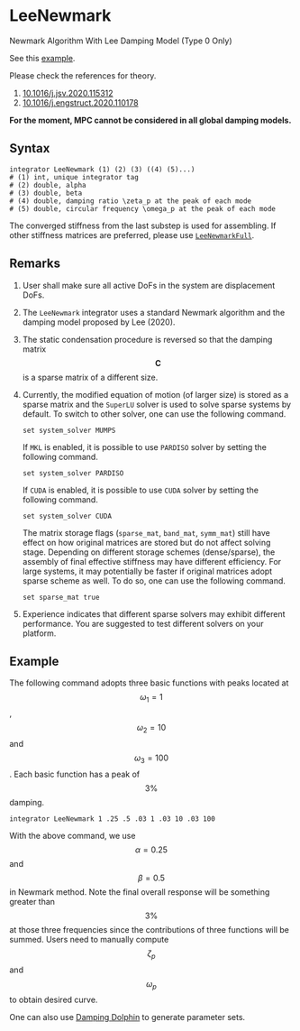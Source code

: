 # LeeNewmark

Newmark Algorithm With Lee Damping Model (Type 0 Only)

See this [example](../../../Example/Structural/Dynamics/response-history-analysis-of-an-elastic-coupled-wall.md).

Please check the references for theory.

1. [10.1016/j.jsv.2020.115312](https://doi.org/10.1016/j.jsv.2020.115312)
2. [10.1016/j.engstruct.2020.110178](https://doi.org/10.1016/j.engstruct.2020.110178)

**For the moment, MPC cannot be considered in all global damping models.**

## Syntax

```
integrator LeeNewmark (1) (2) (3) ((4) (5)...)
# (1) int, unique integrator tag
# (2) double, alpha
# (3) double, beta
# (4) double, damping ratio \zeta_p at the peak of each mode
# (5) double, circular frequency \omega_p at the peak of each mode
```

The converged stiffness from the last substep is used for assembling. If other stiffness matrices are preferred, please
use [`LeeNewmarkFull`](LeeNewmarkFull.md).

## Remarks

1. User shall make sure all active DoFs in the system are displacement DoFs.

2. The `LeeNewmark` integrator uses a standard Newmark algorithm and the damping model proposed by Lee (2020).

3. The static condensation procedure is reversed so that the damping matrix $$\mathbf{C}$$ is a sparse matrix of a
   different size.

4. Currently, the modified equation of motion (of larger size) is stored as a sparse matrix and the `SuperLU` solver is
   used to solve sparse systems by default. To switch to other solver, one can use the following command.

    ```
    set system_solver MUMPS
    ```

   If `MKL` is enabled, it is possible to use `PARDISO` solver by setting the following command.

    ```
    set system_solver PARDISO
    ```

   If `CUDA` is enabled, it is possible to use `CUDA` solver by setting the following command.

    ```
    set system_solver CUDA
    ```

   The matrix storage flags (`sparse_mat`, `band_mat`, `symm_mat`) still have effect on how original matrices are stored
   but do not affect solving stage. Depending on different storage schemes (dense/sparse), the assembly of final
   effective stiffness may have different efficiency. For large systems, it may potentially be faster if original
   matrices adopt sparse scheme as well. To do so, one can use the following command.

    ```
    set sparse_mat true
    ```

5. Experience indicates that different sparse solvers may exhibit different performance. You are suggested to test
   different solvers on your platform.

## Example

The following command adopts three basic functions with peaks located at $$\omega_1=1$$, $$\omega_2=10$$ and
$$\omega_3=100$$. Each basic function has a peak of $$3\%$$ damping.

```
integrator LeeNewmark 1 .25 .5 .03 1 .03 10 .03 100
```

With the above command, we use $$\alpha=0.25$$ and $$\beta=0.5$$ in Newmark method. Note the final overall response will
be something greater than $$3\%$$ at those three frequencies since the contributions of three functions will be summed.
Users need to manually compute $$\zeta_p$$ and $$\omega_p$$ to obtain desired curve.

One can also use [Damping Dolphin](https://github.com/TLCFEM/damping-dolphin) to generate parameter sets.
